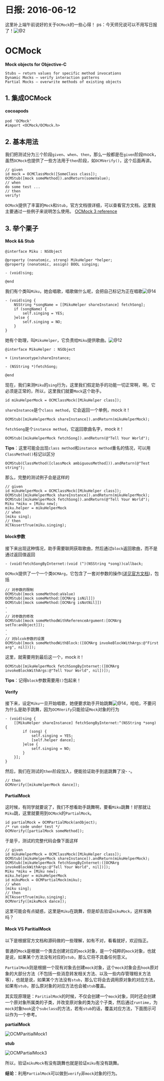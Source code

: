 # 日报: 2016-06-12
这里补上端午前说好的关于`OCMock`的一些心得！
ps：今天师兄说可以不用写日报了！![@2](http://7xny33.com1.z0.glb.clouddn.com/2016-06-12-@2.gif)

# OCMock

**Mock objects for Objective-C**

	Stubs – return values for specific method invocations
	Dynamic Mocks – verify interaction patterns
	Partial Mocks – overwrite methods of existing objects

## 1. 集成OCMock
#### cocoapods

	pod 'OCMock'
	#import <OCMock/OCMock.h>

##	2. 基本用法
我们把测试分为三个阶段`given`、`when`、`then`，那么一般都是在`given`阶段mock，虽然`OCMock`也提供了一些方法用于`then`阶段，如`OCMVerify()`，这个后面再讲。

	// given
	id mock = OCMClassMock([SomeClass class]);
	OCMStub([mock someMethod]).andReturn(someValue);
	// when
	do some test ...
	// then
	verify!

`OCMock`提供了丰富的`Mock`和`Stub`，官方文档很详细，可以查看官方文档，这里我主要通过一些例子来说明怎么使用。
[OCMock 3 reference](http://ocmock.org/reference/)
## 3. 举个栗子
#### Mock && Stub

	@interface Miku : NSObject

	@property (nonatomic, strong) MikuHelper *helper;
	@property (nonatomic, assign) BOOL singing;
	
	- (void)sing;
	
	@end
我们有个类叫`Miku`，她会唱歌，唱歌做什么呢，会把自己标记为正在唱歌![@14](http://7xny33.com1.z0.glb.clouddn.com/2016-06-12-@14.jpg)


	- (void)sing {
	    NSString *songName = [[MikuHelper shareInstance] fetchSong];
	    if (songName) {
	        self.singing = YES;
	    }else {
	        self.singing = NO;
	    }
	}
她有个助理，叫`MikuHelper`，它负责给`Miku`提供歌曲。![@12](http://7xny33.com1.z0.glb.clouddn.com/2016-06-12-@12.jpg)


	@interface MikuHelper : NSObject

	+ (instancetype)shareInstance;

	- (NSString *)fetchSong;

	@end
现在，我们来测`Miku`的`sing`行为，这里我们假定助手的功能一切正常啊，啊，它必须是正常的，所以，这里我们就要`Mock`这个助手。

	id mikuHelperMock = OCMClassMock([MikuHelper class]);
`shareInstance`是个`class method`，它会返回一个单例，mock it！

    OCMStub([mikuHelperMock shareInstance]).andReturn(mikuHelperMock);
`fetchSong`是个`instance method`，它返回歌曲名字，mock it！

    OCMStub([mikuHelperMock fetchSong]).andReturn(@"Tell Your World");
**Tips**：这里可能会出现`class method`和`instance method`重名的情况，可以用`ClassMethod()`标记以区分 

	OCMStub(ClassMethod([classMock ambiguousMethod])).andReturn(@"Test string");
那么，完整的测试例子会是这样的

    // given
    id mikuHelperMock = OCMClassMock([MikuHelper class]);
    OCMStub([mikuHelperMock shareInstance]).andReturn(mikuHelperMock);
    OCMStub([mikuHelperMock fetchSong]).andReturn(@"Tell Your World");
    Miku *miku = [Miku new];
    miku.helper = mikuHelperMock   
    // when
    [miku sing];
    // then
    XCTAssertTrue(miku.singing);
#### block参数
接下来出现这种情况，助手需要联网获取歌曲，然后通过`block`返回歌曲，而不是通过返回值返回

	- (void)fetchSongByInternet:(void (^)(NSString *song))callback;
`OCMock`提供了一个一个类`OCMArg`，它包含了一套对参数的操作([详见官方文档](http://ocmock.org/reference/#argument-constraints))，包括

	// 对参数的限制
	OCMStub([mock someMethod:aValue)
	OCMStub([mock someMethod:[OCMArg isNil]])
	OCMStub([mock someMethod:[OCMArg isNotNil]])
	.
	.
	// 对参数的修改
	OCMStub([mock someMethodWithReferenceArgument:[OCMArg setTo:anObject]]);
	.
	.
	// 对blcok参数的设置
	OCMStub([mock someMethodWithBlock:([OCMArg invokeBlockWithArgs:@"First arg", nil])]);
这里，就需要用到最后这一个，mock it！

    OCMStub([mikuHelperMock fetchSongByInternet:([OCMArg invokeBlockWithArgs:@"Tell Your World", nil])]);
**Tips**：记得`block`参数需要用`()`包起来！

#### Verify
接下来，设定`Miku`一旦开始唱歌，她便要求助手开始跳舞![@14](http://7xny33.com1.z0.glb.clouddn.com/2016-06-12-@14.jpg)，哈哈，不要问为什么是助手跳舞，因为`OCMVerify`只能验证`Mock`对象的行为

	- (void)sing {
	    [[MikuHelper shareInstance] fetchSongByInternet:^(NSString *song) {
	        if (song) {
	            self.singing = YES;
	            [self.helper dance];
	        }else {
	            self.singing = NO;
	        }
	    }];
	}
然后，我们在测试的`then`阶段加入，便能验证助手到底跳舞了没- -。

	// then
	OCMVerify([mikuHelperMock dance]);
#### PartialMock
这时候，有同学就要说了，我们不想看助手跳舞啊，要看`Miku`跳舞！好那就让`Miku`跳，这里就要用到`OCMock`的`PartialMock`。

	id partialMock = OCMPartialMock(anObject);
	/* run code under test */
	OCMVerify([partialMock someMethod]);
于是乎，测试的完整代码会像下面这样

    // given
    id mikuHelperMock = OCMClassMock([MikuHelper class]);
    OCMStub([mikuHelperMock shareInstance]).andReturn(mikuHelperMock);
    OCMStub([mikuHelperMock fetchSongByInternet:([OCMArg invokeBlockWithArgs:@"Tell Your World", nil])]);
    Miku *miku = [Miku new];
    miku.helper = mikuHelperMock
    id mikuMock = OCMPartialMock(miku);
    // when
    [miku sing];
    // then
    XCTAssertTrue(miku.singing);
    OCMVerify([mikuMock dance]);
这里可能会有点疑惑，这里是`Miku`在跳舞，但是却去验证`mikuMock`，这样准确吗？
#### Mock VS ParitialMock
以下是根据官方文档和源码做的一些理解，如有不对，看看就好，欢迎指正。

普通的`Mock`是根据一个类去创建对应的`mock`对象，是一个纯粹的`mock`对象，也就是说，如果某个方法没有对应的`stub`，那么它将不具备任何意义。

`PartialMock`则是根据一个现有对象去创建`mock`对象，这个`mock`对象会去`hook`原对象的大部分方法（不包括一些消息转发相关方法、以及一些内存管理相关方法等），也就是说，如果某个方法没有`stub`，那么它将会去调用原对象的对应方法，如果有`stub`，那么原对象的对应方法也会被`stub`覆盖。

其实现原理是：`ParitialMock`的时候，不仅会创建一个`mock`对象，同时还会创建一个原对象所属类的子类，并改变原对象的类为这个子类，然后通过`runtime`，为`mock`对象`hook`这个`subclass`的方法，若有`stub`的话，覆盖对应方法，下面图示可以作为一个参考。

**partialMock**

![OCMParitialMock1](http://7xny33.com1.z0.glb.clouddn.com/2016-06-12-OCMParitialMock1.png)

**stub**

![OCMPartialMock3](http://7xny33.com1.z0.glb.clouddn.com/2016-06-12-OCMPartialMock3.png)

所以，验证`mikuMock`有没有跳舞也就是验证`miku`有没有跳舞。

**结论**：利用`PartialMock`可以做到`verify`非`mock`对象的行为。




